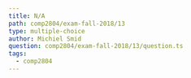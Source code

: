 ```yaml
---
title: N/A
path: comp2804/exam-fall-2018/13
type: multiple-choice
author: Michiel Smid
question: comp2804/exam-fall-2018/13/question.ts
tags:
  - comp2804
---
```

